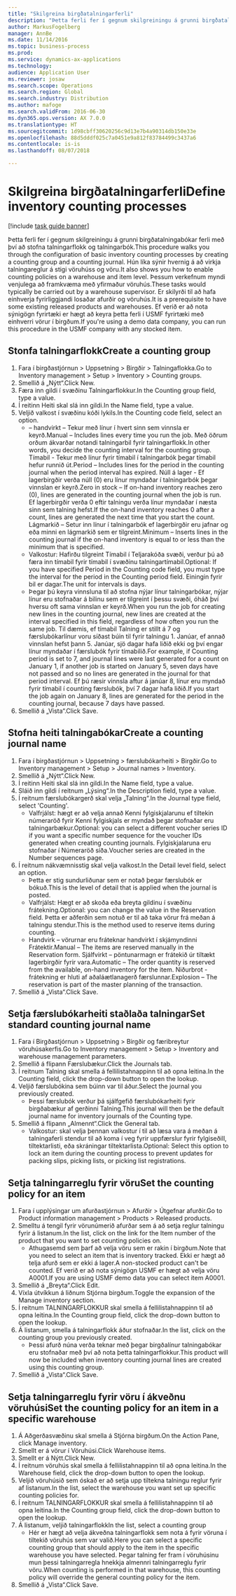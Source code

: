 ```yaml
---
title: "Skilgreina birgðatalningarferli"
description: "Þetta ferli fer í gegnum skilgreiningu á grunni birgðatalningabókar ferli með því að stofna talningarflokk og talningarbók."
author: MarkusFogelberg
manager: AnnBe
ms.date: 11/14/2016
ms.topic: business-process
ms.prod: 
ms.service: dynamics-ax-applications
ms.technology: 
audience: Application User
ms.reviewer: josaw
ms.search.scope: Operations
ms.search.region: Global
ms.search.industry: Distribution
ms.author: mafoge
ms.search.validFrom: 2016-06-30
ms.dyn365.ops.version: AX 7.0.0
ms.translationtype: HT
ms.sourcegitcommit: 1d98cbff30620256c9d13e7b4a90314db150e33e
ms.openlocfilehash: 88d5dddf025c7a0451e9a812f83784499c3437a6
ms.contentlocale: is-is
ms.lasthandoff: 08/07/2018

---
```

# <a name="define-inventory-counting-processes"></a><span data-ttu-id="c50a9-103">Skilgreina birgðatalningarferli</span><span class="sxs-lookup"><span data-stu-id="c50a9-103">Define inventory counting processes</span></span>

[!include [task guide banner](../../includes/task-guide-banner.md)]

<span data-ttu-id="c50a9-104">Þetta ferli fer í gegnum skilgreiningu á grunni birgðatalningabókar ferli með því að stofna talningarflokk og talningarbók.</span><span class="sxs-lookup"><span data-stu-id="c50a9-104">This procedure walks you through the configuration of basic inventory counting processes by creating a counting group and a counting journal.</span></span> <span data-ttu-id="c50a9-105">Hún líka sýnir hvernig á að virkja talningareglur á stigi vöruhúss og vöru.</span><span class="sxs-lookup"><span data-stu-id="c50a9-105">It also shows you how to enable counting policies on a warehouse and item level.</span></span> <span data-ttu-id="c50a9-106">Þessum verkefnum myndi venjulega að framkvæma með yfirmaður vöruhús.</span><span class="sxs-lookup"><span data-stu-id="c50a9-106">These tasks would typically be carried out by a warehouse supervisor.</span></span> <span data-ttu-id="c50a9-107">Er skilyrði til að hafa einhverja fyrirliggjandi losaðar afurðir og vöruhús.</span><span class="sxs-lookup"><span data-stu-id="c50a9-107">It is a prerequisite to have some existing released products and warehouses.</span></span> <span data-ttu-id="c50a9-108">Ef verið er að nota sýnigögn fyrirtæki er hægt að keyra þetta ferli í USMF fyrirtæki með einhverri vörur í birgðum.</span><span class="sxs-lookup"><span data-stu-id="c50a9-108">If you're using a demo data company, you can run this procedure in the USMF company with any stocked item.</span></span>


## <a name="create-a-counting-group"></a><span data-ttu-id="c50a9-109">Stonfa talningarflokk</span><span class="sxs-lookup"><span data-stu-id="c50a9-109">Create a counting group</span></span>
1. <span data-ttu-id="c50a9-110">Fara í birgðastjórnun > Uppsetning > Birgðir > Talningaflokka.</span><span class="sxs-lookup"><span data-stu-id="c50a9-110">Go to Inventory management > Setup > Inventory > Counting groups.</span></span>
2. <span data-ttu-id="c50a9-111">Smellið á „Nýtt“.</span><span class="sxs-lookup"><span data-stu-id="c50a9-111">Click New.</span></span>
3. <span data-ttu-id="c50a9-112">Færa inn gildi í svæðinu Talningarflokkur.</span><span class="sxs-lookup"><span data-stu-id="c50a9-112">In the Counting group field, type a value.</span></span>
4. <span data-ttu-id="c50a9-113">Í reitinn Heiti skal slá inn gildi.</span><span class="sxs-lookup"><span data-stu-id="c50a9-113">In the Name field, type a value.</span></span>
5. <span data-ttu-id="c50a9-114">Veljið valkost í svæðinu kóði lykils.</span><span class="sxs-lookup"><span data-stu-id="c50a9-114">In the Counting code field, select an option.</span></span>
    * <span data-ttu-id="c50a9-115"> – handvirkt – Tekur með línur í hvert sinn sem vinnsla er keyrð.</span><span class="sxs-lookup"><span data-stu-id="c50a9-115">Manual – Includes lines every time you run the job.</span></span> <span data-ttu-id="c50a9-116">Með öðrum orðum ákvarðar notandi talningarbil fyrir talningarflokk.</span><span class="sxs-lookup"><span data-stu-id="c50a9-116">In other words, you decide the counting interval for the counting group.</span></span>  <span data-ttu-id="c50a9-117">Tímabil - Tekur með línur fyrir tímabil í talningarbók þegar tímabil hefur runnið út.</span><span class="sxs-lookup"><span data-stu-id="c50a9-117">Period – Includes lines for the period in the counting journal when the period interval has expired.</span></span>   <span data-ttu-id="c50a9-118">Núll á lager - Ef lagerbirgðir verða núll (0) eru línur myndaðar í talningarbók þegar vinnslan er keyrð.</span><span class="sxs-lookup"><span data-stu-id="c50a9-118">Zero in stock – If on-hand inventory reaches zero (0), lines are generated in the counting journal when the job is run.</span></span> <span data-ttu-id="c50a9-119">Ef lagerbirgðir verða 0 eftir talningu verða línur myndaðar í næsta sinn sem talning hefst.</span><span class="sxs-lookup"><span data-stu-id="c50a9-119">If the on-hand inventory reaches 0 after a count, lines are generated the next time that you start the count.</span></span>   <span data-ttu-id="c50a9-120">Lágmarkið – Setur inn línur í talningarbók ef lagerbirgðir eru jafnar og eða minni en lágmarkið sem er tilgreint.</span><span class="sxs-lookup"><span data-stu-id="c50a9-120">Minimum – Inserts lines in the counting journal if the on-hand inventory is equal to or less than the minimum that is specified.</span></span>  
    * <span data-ttu-id="c50a9-121">Valkostur: Hafirðu tilgreint Tímabil í Teljarakóða svæði, verður þú að færa inn tímabil fyrir tímabil í svæðinu talningartímabil.</span><span class="sxs-lookup"><span data-stu-id="c50a9-121">Optional: If you have specified Period in the Counting code field, you must type the interval for the period in the Counting period field.</span></span> <span data-ttu-id="c50a9-122">Einingin fyrir bil er dagar.</span><span class="sxs-lookup"><span data-stu-id="c50a9-122">The unit for intervals is days.</span></span>  
    * <span data-ttu-id="c50a9-123">Þegar þú keyra vinnsluna til að stofna nýjar línur talningarbókar, nýjar línur eru stofnaðar á bilinu sem er tilgreint í þessu svæði, óháð því hversu oft sama vinnslan er keyrð.</span><span class="sxs-lookup"><span data-stu-id="c50a9-123">When you run the job for creating new lines in the counting journal, new lines are created at the interval specified in this field, regardless of how often you run the same job.</span></span> <span data-ttu-id="c50a9-124">Til dæmis, ef tímabil Talning er stillt á 7 og færslubókarlínur voru síðast búin til fyrir talningu 1. Janúar, ef annað vinnslan hefst þann 5. Janúar, sjö dagar hafa liðið ekki og því engar línur myndaðar í færslubók fyrir tímabilið.</span><span class="sxs-lookup"><span data-stu-id="c50a9-124">For example, if Counting period is set to 7, and journal lines were last generated for a count on January 1, if another job is started on January 5, seven days have not passed and so no lines are generated in the journal for that period interval.</span></span> <span data-ttu-id="c50a9-125">Ef þú ræsir vinnsla aftur á janúar 8, línur eru myndað fyrir tímabil í counting færslubók, því 7 dagar hafa liðið.</span><span class="sxs-lookup"><span data-stu-id="c50a9-125">If you start the job again on January 8, lines are generated for the period in the counting journal, because 7 days have passed.</span></span>  
6. <span data-ttu-id="c50a9-126">Smellið á „Vista“.</span><span class="sxs-lookup"><span data-stu-id="c50a9-126">Click Save.</span></span>

## <a name="create-a-counting-journal-name"></a><span data-ttu-id="c50a9-127">Stofna heiti talningabókar</span><span class="sxs-lookup"><span data-stu-id="c50a9-127">Create a counting journal name</span></span>
1. <span data-ttu-id="c50a9-128">Fara í birgðastjórnun > Uppsetning > færslubókarheiti > Birgðir.</span><span class="sxs-lookup"><span data-stu-id="c50a9-128">Go to Inventory management > Setup > Journal names > Inventory.</span></span>
2. <span data-ttu-id="c50a9-129">Smellið á „Nýtt“.</span><span class="sxs-lookup"><span data-stu-id="c50a9-129">Click New.</span></span>
3. <span data-ttu-id="c50a9-130">Í reitinn Heiti skal slá inn gildi.</span><span class="sxs-lookup"><span data-stu-id="c50a9-130">In the Name field, type a value.</span></span>
4. <span data-ttu-id="c50a9-131">Sláið inn gildi í reitnum „Lýsing“.</span><span class="sxs-lookup"><span data-stu-id="c50a9-131">In the Description field, type a value.</span></span>
5. <span data-ttu-id="c50a9-132">Í reitnum færslubókargerð skal velja „Talning“.</span><span class="sxs-lookup"><span data-stu-id="c50a9-132">In the Journal type field, select 'Counting'.</span></span>
    * <span data-ttu-id="c50a9-133">Valfrjálst: hægt er að velja annað Kenni fylgiskjalarunu ef tiltekin númeraröð fyrir Kenni fylgiskjals er myndað þegar stofnaðar eru talningarbækur.</span><span class="sxs-lookup"><span data-stu-id="c50a9-133">Optional: you can select a different voucher series ID if you want a specific number sequence for the voucher IDs generated when creating counting journals.</span></span> <span data-ttu-id="c50a9-134">Fylgiskjalaruna eru stofnaðar í Númeraröð síða.</span><span class="sxs-lookup"><span data-stu-id="c50a9-134">Voucher series are created in the Number sequences page.</span></span>  
6. <span data-ttu-id="c50a9-135">Í reitnum nákvæmnisstig skal velja valkost.</span><span class="sxs-lookup"><span data-stu-id="c50a9-135">In the Detail level field, select an option.</span></span>
    * <span data-ttu-id="c50a9-136">Þetta er stig sundurliðunar sem er notað þegar færslubók er bókuð.</span><span class="sxs-lookup"><span data-stu-id="c50a9-136">This is the level of detail that is applied when the journal is posted.</span></span>  
    * <span data-ttu-id="c50a9-137">Valfrjálst: Hægt er að skoða eða breyta gildinu í svæðinu frátekning.</span><span class="sxs-lookup"><span data-stu-id="c50a9-137">Optional: you can change the value in the Reservation field.</span></span> <span data-ttu-id="c50a9-138">Þetta er aðferðin sem notuð er til að taka vörur frá meðan á talningu stendur.</span><span class="sxs-lookup"><span data-stu-id="c50a9-138">This is the method used to reserve items during counting.</span></span>   
    * <span data-ttu-id="c50a9-139">Handvirk – vörurnar eru fráteknar handvirkt í skjámyndinni Frátektir.</span><span class="sxs-lookup"><span data-stu-id="c50a9-139">Manual – The items are reserved manually in the Reservation form.</span></span>   <span data-ttu-id="c50a9-140">Sjálfvirkt – pöntunarmagn er frátekið úr tiltækt lagerbirgðir fyrir vara.</span><span class="sxs-lookup"><span data-stu-id="c50a9-140">Automatic – The order quantity is reserved from the available, on-hand inventory for the item.</span></span>   <span data-ttu-id="c50a9-141">Niðurbrot - frátekning er hluti af aðaláætlanagerð færslunnar.</span><span class="sxs-lookup"><span data-stu-id="c50a9-141">Explosion – The reservation is part of the master planning of the transaction.</span></span>  
7. <span data-ttu-id="c50a9-142">Smellið á „Vista“.</span><span class="sxs-lookup"><span data-stu-id="c50a9-142">Click Save.</span></span>

## <a name="set-standard-counting-journal-name"></a><span data-ttu-id="c50a9-143">Setja færslubókarheiti staðlaða talningar</span><span class="sxs-lookup"><span data-stu-id="c50a9-143">Set standard counting journal name</span></span>
1. <span data-ttu-id="c50a9-144">Fara í Birgðastjórnun > Uppsetning > Birgðir og færibreytur vöruhúsakerfis.</span><span class="sxs-lookup"><span data-stu-id="c50a9-144">Go to Inventory management > Setup > Inventory and warehouse management parameters.</span></span>
2. <span data-ttu-id="c50a9-145">Smellið á flipann Færslubækur.</span><span class="sxs-lookup"><span data-stu-id="c50a9-145">Click the Journals tab.</span></span>
3. <span data-ttu-id="c50a9-146">Í reitnum Talning skal smella á fellilistahnappinn til að opna leitina.</span><span class="sxs-lookup"><span data-stu-id="c50a9-146">In the Counting field, click the drop-down button to open the lookup.</span></span>
4. <span data-ttu-id="c50a9-147">Veljið færslubókina sem búinn var til áður.</span><span class="sxs-lookup"><span data-stu-id="c50a9-147">Select the journal you previously created.</span></span>
    * <span data-ttu-id="c50a9-148">Þessi færslubók verður þá sjálfgefið færslubókarheiti fyrir birgðabækur af gerðinni Talning.</span><span class="sxs-lookup"><span data-stu-id="c50a9-148">This journal will then be the default journal name for inventory journals of the Counting type.</span></span>  
5. <span data-ttu-id="c50a9-149">Smellið á flipann „Almennt“.</span><span class="sxs-lookup"><span data-stu-id="c50a9-149">Click the General tab.</span></span>
    * <span data-ttu-id="c50a9-150">Valkostur: skal velja þennan valkostur í til að læsa vara á meðan á talningaferli stendur til að koma í veg fyrir uppfærslur fyrir fylgiseðill, tiltektarlisti, eða skráningar tiltektarlista.</span><span class="sxs-lookup"><span data-stu-id="c50a9-150">Optional: Select this option to lock an item during the counting process to prevent updates for packing slips, picking lists, or picking list registrations.</span></span>  

## <a name="set-the-counting-policy-for-an-item"></a><span data-ttu-id="c50a9-151">Setja talningarreglu fyrir vöru</span><span class="sxs-lookup"><span data-stu-id="c50a9-151">Set the counting policy for an item</span></span>
1. <span data-ttu-id="c50a9-152">Fara í upplýsingar um afurðastjórnun > Afurðir > Útgefnar afurðir.</span><span class="sxs-lookup"><span data-stu-id="c50a9-152">Go to Product information management > Products > Released products.</span></span>
2. <span data-ttu-id="c50a9-153">Smelltu á tengil fyrir vörunúmerið afurðar sem á að setja reglur talningu fyrir á listanum.</span><span class="sxs-lookup"><span data-stu-id="c50a9-153">In the list, click on the link for the Item number of the product that you want to set counting policies on.</span></span>
    * <span data-ttu-id="c50a9-154">Athugasemd sem þarf að velja vöru sem er rakin í birgðum.</span><span class="sxs-lookup"><span data-stu-id="c50a9-154">Note that you need to select an item that is inventory tracked.</span></span> <span data-ttu-id="c50a9-155">Ekki er hægt að telja afurð sem er ekki á lager.</span><span class="sxs-lookup"><span data-stu-id="c50a9-155">A non-stocked product can't be counted.</span></span> <span data-ttu-id="c50a9-156">Ef verið er að nota sýnigögn USMF er hægt að velja vöru A0001.</span><span class="sxs-lookup"><span data-stu-id="c50a9-156">If you are using USMF demo data you can select item A0001.</span></span>  
3. <span data-ttu-id="c50a9-157">Smellið á „Breyta“.</span><span class="sxs-lookup"><span data-stu-id="c50a9-157">Click Edit.</span></span>
4. <span data-ttu-id="c50a9-158">Víxla útvíkkun á liðnum Stjórna birgðum.</span><span class="sxs-lookup"><span data-stu-id="c50a9-158">Toggle the expansion of the Manage inventory section.</span></span>
5. <span data-ttu-id="c50a9-159">Í reitnum TALNINGARFLOKKUR skal smella á fellilistahnappinn til að opna leitina.</span><span class="sxs-lookup"><span data-stu-id="c50a9-159">In the Counting group field, click the drop-down button to open the lookup.</span></span>
6. <span data-ttu-id="c50a9-160">Á listanum, smella á talningarflokk áður stofnaðar.</span><span class="sxs-lookup"><span data-stu-id="c50a9-160">In the list, click on the counting group you previously created.</span></span>
    * <span data-ttu-id="c50a9-161">Þessi afurð núna verða teknar með þegar birgðalínur talningabókar eru stofnaðar með því að nota þetta talningarflokkur.</span><span class="sxs-lookup"><span data-stu-id="c50a9-161">This product will now be included when inventory counting journal lines are created using this counting group.</span></span>  
7. <span data-ttu-id="c50a9-162">Smellið á „Vista“.</span><span class="sxs-lookup"><span data-stu-id="c50a9-162">Click Save.</span></span>

## <a name="set-the-counting-policy-for-an-item-in-a-specific-warehouse"></a><span data-ttu-id="c50a9-163">Setja talningarreglu fyrir vöru í ákveðnu vöruhúsi</span><span class="sxs-lookup"><span data-stu-id="c50a9-163">Set the counting policy for an item in a specific warehouse</span></span>
1. <span data-ttu-id="c50a9-164">Á Aðgerðasvæðinu skal smella á Stjórna birgðum.</span><span class="sxs-lookup"><span data-stu-id="c50a9-164">On the Action Pane, click Manage inventory.</span></span>
2. <span data-ttu-id="c50a9-165">Smellt er á vörur í Vöruhúsi.</span><span class="sxs-lookup"><span data-stu-id="c50a9-165">Click Warehouse items.</span></span>
3. <span data-ttu-id="c50a9-166">Smellt er á Nýtt.</span><span class="sxs-lookup"><span data-stu-id="c50a9-166">Click New.</span></span>
4. <span data-ttu-id="c50a9-167">Í reitnum vöruhús skal smella á fellilistahnappinn til að opna leitina.</span><span class="sxs-lookup"><span data-stu-id="c50a9-167">In the Warehouse field, click the drop-down button to open the lookup.</span></span>
5. <span data-ttu-id="c50a9-168">Veljið vöruhúsið sem óskað er að setja upp tiltekna talningu reglur fyrir af listanum.</span><span class="sxs-lookup"><span data-stu-id="c50a9-168">In the list, select the warehouse you want set up specific counting policies for.</span></span>
6. <span data-ttu-id="c50a9-169">Í reitnum TALNINGARFLOKKUR skal smella á fellilistahnappinn til að opna leitina.</span><span class="sxs-lookup"><span data-stu-id="c50a9-169">In the Counting group field, click the drop-down button to open the lookup.</span></span>
7. <span data-ttu-id="c50a9-170">Á listanum, veljið talningarflokk</span><span class="sxs-lookup"><span data-stu-id="c50a9-170">In the list, select a counting group</span></span>
    * <span data-ttu-id="c50a9-171">Hér er hægt að velja ákveðna talningarflokk sem nota á fyrir vöruna í tiltekið vöruhús sem var valið.</span><span class="sxs-lookup"><span data-stu-id="c50a9-171">Here you can select a specific counting group that should apply to the item in the specific warehouse you have selected.</span></span> <span data-ttu-id="c50a9-172">Þegar talning fer fram í vöruhúsinu mun þessi talningarregla hnekkja almennri talningarreglu fyrir vöru.</span><span class="sxs-lookup"><span data-stu-id="c50a9-172">When counting is performed in that warehouse, this counting policy will override the general counting policy for the item.</span></span>  
8. <span data-ttu-id="c50a9-173">Smellið á „Vista“.</span><span class="sxs-lookup"><span data-stu-id="c50a9-173">Click Save.</span></span>

